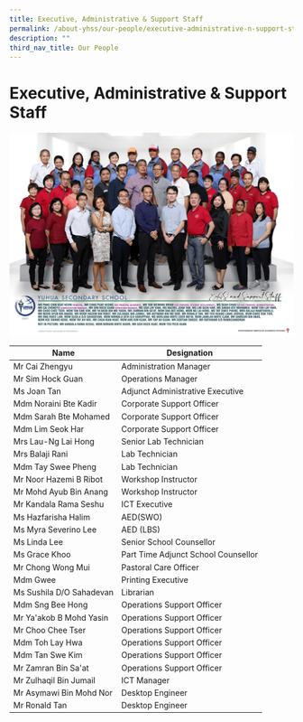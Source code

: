 ```yaml
---
title: Executive, Administrative & Support Staff
permalink: /about-yhss/our-people/executive-administrative-n-support-staff
description: ""
third_nav_title: Our People
---
```


# **Executive, Administrative & Support Staff**

![](/images/EAS.jpg)

| Name 	| Designation 	|
|---	|---	|
|  Mr Cai Zhengyu 	| Administration Manager  	|
| Mr Sim Hock Guan 	| Operations Manager 	|
| Ms Joan Tan 	| Adjunct Administrative Executive  	|
|  Mdm Noraini Bte Kadir  	| Corporate Support Officer 	|
|  Mdm Sarah Bte Mohamed 	|  Corporate Support Officer   	|
|  Mdm Lim Seok Har  	|  Corporate Support Officer   	|
|  Mrs Lau-Ng Lai Hong  	|  Senior Lab Technician 	|
|  Mrs Balaji Rani  	| Lab Technician  	|
| Mdm Tay Swee Pheng  	|    Lab Technician     	|
| Mr Noor Hazemi B Ribot  	| Workshop Instructor  	|
| Mr Mohd Ayub Bin Anang 	| Workshop Instructor  	|
| Mr Kandala Rama Seshu  	|  ICT Executive  	|
| Ms Hazfarisha Halim  	| AED(SWO)  	|
| Ms Myra Severino Lee  	| AED (LBS)  	|
| Ms Linda Lee  	|  Senior School Counsellor   	|
| Ms Grace Khoo 	| Part Time Adjunct School Counsellor  	|
|  Mr Chong Wong Mui 	| Pastoral Care Officer 	|
| Mdm Gwee  	|  Printing Executive   	|
| Ms Sushila D/O Sahadevan   	|  Librarian    	|
|    Mdm Sng Bee Hong 	| Operations Support Officer 	|
| Mr Ya'akob B Mohd Yasin  	| Operations Support Officer  	|
| Mr Choo Chee Tser 	| Operations Support Officer 	|
|  Mdm Toh Lay Hwa 	| Operations Support Officer 	|
|  Mdm Tan Swe Kim 	| Operations Support Officer 	|
|  Mr Zamran Bin Sa'at 	| Operations Support Officer  	|
| Mr Zulhaqil Bin Jumail 	| ICT Manager 	|
| Mr Asymawi Bin Mohd Nor 	| Desktop Engineer 	|
| Mr Ronald Tan 	| Desktop Engineer 	|